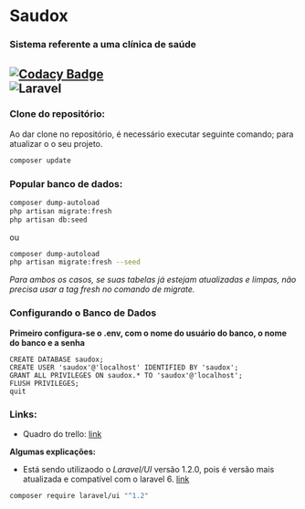 # Saudox
### Sistema referente a uma clínica de saúde
[![Codacy Badge](https://api.codacy.com/project/badge/Grade/a942144fb30c4366922b69d63e6cf743)](https://app.codacy.com/gh/dev-ox/Saudox?utm_source=github.com&utm_medium=referral&utm_content=dev-ox/Saudox&utm_campaign=Badge_Grade_Dashboard)
<br/>
![Laravel](https://github.com/dev-ox/Saudox/workflows/Laravel/badge.svg)
---



### Clone do repositório:
Ao dar clone no repositório, é necessário executar seguinte comando; para atualizar o o seu projeto.

```bash
composer update
```

### Popular banco de dados:
```bash
composer dump-autoload
php artisan migrate:fresh
php artisan db:seed
```
ou
```bash
composer dump-autoload
php artisan migrate:fresh --seed
```
_Para ambos os casos, se suas tabelas já estejam atualizadas e limpas, não
precisa usar a tag fresh no comando de migrate._

### Configurando o Banco de Dados
__Primeiro configura-se o .env, com o nome do usuário do banco, o nome do banco e a senha__

```
CREATE DATABASE saudox;
CREATE USER 'saudox'@'localhost' IDENTIFIED BY 'saudox';
GRANT ALL PRIVILEGES ON saudox.* TO 'saudox'@'localhost';
FLUSH PRIVILEGES;
quit
```

### Links:
- Quadro do trello: [link](https://trello.com/b/JBiMYFBe/desenvolvimento)

**Algumas explicações:**
- Está sendo utilizaodo o *Laravel/UI* versão 1.2.0, pois é versão mais atualizada e compatível com o laravel 6. [link](https://github.com/laravel/ui/releases)
``` bash
composer require laravel/ui "^1.2"
```
